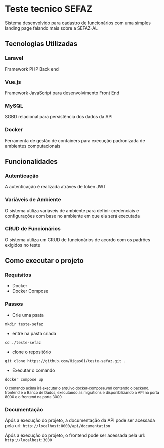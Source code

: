 # Teste tecnico SEFAZ

Sistema desenvolvido para cadastro de funcionários com uma simples landing page falando mais sobre a SEFAZ-AL

## Tecnologias Utilizadas

### Laravel

Framework PHP Back end

### Vue.js

Framework JavaScript para desenvolvimento Front End

### MySQL

SGBD relacional para persistência dos dados da API

### Docker

Ferramenta de gestão de containers para execução padronizada de ambientes computacionais

## Funcionalidades

### Autenticação

A autenticação é realizada atráves de token JWT

### Variáveis de Ambiente

O sistema utiliza variáveis de ambiente para definir credenciais e configurações com base no ambiente em que ela será executada

### CRUD de Funcionários

O sistema utiliza um CRUD de funcionários de acordo com os padrões exigidos no teste

## Como executar o projeto

### Requisitos

- Docker
- Docker Compose

### Passos

- Crie uma psata

```
mkdir teste-sefaz
```

- entre na pasta criada

```
cd ./teste-sefaz
```

- clone o repositório

```
git clone https://github.com/Higas01/teste-sefaz.git .
```

- Executar o comando

```
docker compose up
```

<small> O comando acima irá executar o arquivo docker-compose.yml contendo o backend, frontend e o Banco de Dados, executando as migrations e disponibilizando a API na porta 8000 e o frontend na porta 3000 </small>

### Documentação

Após a execução do projeto, a documentação da API pode ser acessada pela url:
<code>http://localhost:8000/api/documentation</code>

Após a execução do projeto, o frontend pode ser acessada pela url:
<code>http://localhost:3000</code>
